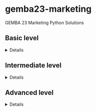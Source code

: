 # gemba23-marketing
GEMBA 23 Marketing Python Solutions

## Basic level

<details>

### 5 - Creating your own function
![function_exc1_2](images/function-exc1-2.png)
![function_exc4](images/function-exc4.png)
![function_exc5](images/function-exc5.png)
![function_exc6](images/function-exc6.png)



### 6 - Lists

![lists_exc1](images/lists-exc1.png)

![lists_exc2](images/lists-exc2.png)

![lists_exc3](images/lists-exc3.png)

### 7 - Loops
[loops-exercise1.py](https://github.com/mremini/gemba23-marketing/blob/main/Python/loops-exercise1.py)

```
def length_of_longest_word(word_list):
    max_length = 0
    for word in word_list:
        if len(word) > max_length:
            max_length = len(word)
    return max_length

```

[loops-exercise2.py](https://github.com/mremini/gemba23-marketing/blob/main/Python/loops-exercise2.py)

```
def sum_leq(num):
	somme=0
	for in in range(1,num+1)
		somme=somme+in
	return somme

s= sum_leq(100)
s

```


### 8 - FunctionsII Advanced Topics

### 9 - Boolean Logic


[bool-exercise1.py](https://github.com/mremini/gemba23-marketing/blob/main/Python/bool-exercise1.py)

![bool-exercise1.py](images/bool-exc1.png)

```
def get_loyalty_program(customer_spending_usd):
    status = "no status"
    if customer_spending_usd > 20000 and customer_spending_usd < 50000:
        status="gold"
    elif customer_spending_usd > 50000:
        status="platinum"
    else:
        status = "no status"
    return status
```

[bool-exercise2.py](https://github.com/mremini/gemba23-marketing/blob/main/Python/bool-exercise2.py)

![bool-exercise2.py](images/bool-exc2.png)

```
def should_get_hired(interview_one_score, interview_two_score):
    if interview_one_score > 4 and interview_two_score > 4:
        action = 'hire'
    elif interview_one_score > 4 or interview_two_score > 4:
        action = 'interview again'
    else:
        action = 'nope'
        return action
```

</details>

## Intermediate level

<details>

### 1 - Loading Data into Python


![loaddata-exc1](images/loaddata-exc1.png)

[loaddata-exercise2.py](https://github.com/mremini/gemba23-marketing/blob/main/Python/loaddata-exercise2.py)

![loaddata-exc2](images/loaddata-exc2.png)

```
sales_q2=df.get('Sales Q2 2019 (USD)')
sales_q2

```

[loaddata-exercise3.py](https://github.com/mremini/gemba23-marketing/blob/main/Python/loaddata-exercise3.py)

![loaddata-exc3](images/loaddata-exc3.png)
```
df['sales_q1_in_thousands'] = df["Sales Q1 2019 (USD)"] / 1000
df.head()

```


### 2 - Matlolib
![Visualizingdata-exec1](images/Visualizingdata-exec1.png)
[visualisedata-exercise1.py](https://github.com/mremini/gemba23-marketing/blob/main/Python/visualisedata-exercise1.py)

```
annual_income_usd = [100000, 130000, 40000, 50000, 120000, 48000, 50000,78000, 150000]
age_yrs = [60, 24, 32, 36, 28, 36, 32, 60, 68]
plt.scatter(age_yrs, annual_income_usd, marker="p", c="g")
plt.xlabel("Age (yrs)")
plt.ylabel("Annual Income (USD)")
plt.title("Annual Income vs. Age")

```

[visualisedata-exercise2.py](https://github.com/mremini/gemba23-marketing/blob/main/Python/visualisedata-exercise2.py)

```
churn_df = pd.read_csv("data/employee-churn.csv")
plt.scatter(churn_df['gpa'], churn_df['aptitude.score'], marker="*")
plt.show()
```

### 3 - The numpy Module
![numpy-exc1.png](images/numpy-exc1.png)
[numpy-exercise1.py](https://github.com/mremini/gemba23-marketing/blob/main/Python/numpy-exercise1.py)

```
def count_zeros(my_array):
    nbr_zero=0
    for row in my_array:
        for cell in row:
            if cell==0:
               nbr_zero=nbr_zero+1
    return nbr_zero
```

![numpy-exc2.png](images/numpy-exc2.png)
[numpy-exercise2.py](https://github.com/mremini/gemba23-marketing/blob/main/Python/numpy-exercise2.py)

```
def shaped_range(start, end, n_rows, n_cols):
        range_arr = np.arange(start, end, 1)
        reshaped_arr = range_arr.reshape(n_rows, n_cols)
        return reshaped_arr
```

### 4 - Principal Component Analysis
![pca-exc1.png](images/pca-exc1.png)
[pca-exec1.py](https://github.com/mremini/gemba23-marketing/blob/main/Python/pca-exec1.py)

```
stock_pca = PCA()
stock_pca.fit(stock_df)
stock_n_important_components = 3
stock_important_components = stock_pca.components_[0:stock_n_important_components,:]
stock_final_components = varimax_rotation(stock_important_components)
stock_final_components_df = pd.DataFrame(stock_final_components, columns=stock_df.columns)
stock_final_components_df
```

### 5 - Multi Dimension SCaling

### 6 - CLuster abalysis

### 7 - Linear Regression

### 8 - Logistic Regression

### 9 - Metrics: EValuating Model Accuracy

</details>


## Advanced level

<details>

### 1 - Neural Netwroks

### 2 - Building and Training Neural Networks

### 3 - Training Neural Networks

### 4 - Overfitting

### 5 - Applying Neural Networks to Business Problems

### 6 - Transfer Learning - Standing on the shoulders of Giants

</details>
